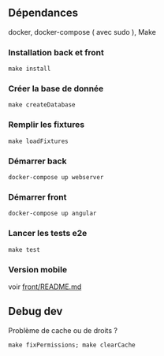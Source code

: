## Dépendances

docker, docker-compose ( avec sudo ), Make

### Installation back et front

``
make install
``


### Créer la base de donnée

``
make createDatabase
``

### Remplir les fixtures

``
make loadFixtures
``

### Démarrer back

``
docker-compose up webserver
``


### Démarrer front 

``
docker-compose up angular
``

### Lancer les tests e2e
`
make test
`

### Version mobile

voir [front/README.md](https://github.com/samueleyre/wecolearn/blob/dev/front/README.md)



## Debug dev

Problème de cache ou de droits ?   

``
make fixPermissions;
make clearCache
``









